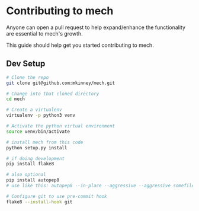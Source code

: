 # Contributing to mech 

Anyone can open a pull request to help expand/enhance the functionality are essential to mech's growth.

This guide should help get you started contributing to mech.


## Dev Setup

```sh
# Clone the repo
git clone git@github.com:mkinney/mech.git

# Change into that cloned directory
cd mech

# Create a virtualenv
virtualenv -p python3 venv

# Activate the python virtual environment
source venv/bin/activate

# install mech from this code
python setup.py install

# if doing development
pip install flake8

# also optional
pip install autopep8
# use like this: autopep8 --in-place --aggressive --aggressive somefile.py 

# Configure git to use pre-commit hook
flake8 --install-hook git
```
